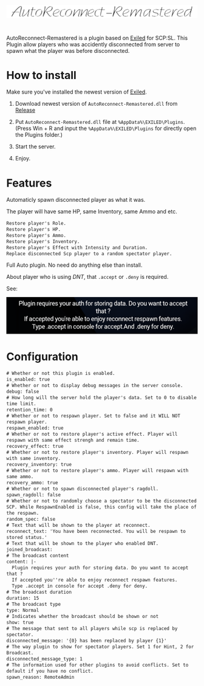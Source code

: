 <div align="center">
  <img src="https://github.com/XKaguya/AutoReconnect-Remastered/blob/main/AutoReconnect-Remastered.png">
</div>

#
AutoReconnect-Remastered is a plugin based on [Exiled](https://github.com/Exiled-Team/EXILED) for SCP:SL. This Plugin allow players who was accidently disconnected from server to spawn what the player was before disconnected.

# How to install

Make sure you've installed the newest version of [Exiled](https://github.com/Exiled-Team/EXILED).

1. Download newest version of `AutoReconnect-Remastered.dll` from [Release](https://github.com/XKaguya/AutoReconnect-Remastered/releases)

2. Put `AutoReconnect-Remastered.dll` file at `%AppData%\EXILED\Plugins`. (Press Win + R and input the `%AppData%\EXILED\Plugins` for directly open the Plugins folder.)

3. Start the server.

4. Enjoy.


# Features

Automaticly spawn disconnected player as what it was.

The player will have same HP, same Inventory, same Ammo and etc.

```
Restore player's Role.
Restore player's HP.
Restore player's Ammo.
Restore player's Inventory.
Restore player's Effect with Intensity and Duration.
Replace disconnected Scp player to a random spectator player.
```

Full Auto plugin. No need do anything else than install.

About player who is using *DNT*, that `.accept` or `.deny` is required.

See: 

<div align="center">
  <img src="https://github.com/XKaguya/AutoReconnect-Remastered/blob/main/DNT%20Hint.png">
</div>


# Configuration

```
# Whether or not this plugin is enabled.
is_enabled: true
# Whether or not to display debug messages in the server console.
debug: false
# How long will the server hold the player's data. Set to 0 to disable time limit.
retention_time: 0
# Whether or not to respawn player. Set to false and it WILL NOT respawn player.
respawn_enabled: true
# Whether or not to restore player's active effect. Player will respawn with same effect strengh and remain time.
recovery_effect: true
# Whether or not to restore player's inventory. Player will respawn with same inventory.
recovery_inventory: true
# Whether or not to restore player's ammo. Player will respawn with same ammo.
recovery_ammo: true
# Whether or not to spawn disconnected player's ragdoll.
spawn_ragdoll: false
# Whether or not to randomly choose a spectator to be the disconnected SCP. While RespawnEnabled is false, this config will take the place of the respawn.
random_spec: false
# Text that will be shown to the player at reconnect.
reconnect_text: 'You have been reconnected. You will be respawn to stored status.'
# Text that will be shown to the player who enabled DNT.
joined_broadcast:
# The broadcast content
content: |-
  Plugin requires your auth for storing data. Do you want to accept that ?
  If accepted you''re able to enjoy reconnect respawn features.
  Type .accept in console for accept .deny for deny.
# The broadcast duration
duration: 15
# The broadcast type
type: Normal
# Indicates whether the broadcast should be shown or not
show: true
# The message that sent to all players while scp is replaced by spectator.
disconnected_message: '{0} has been replaced by player {1}'
# The way plugin to show for spectator players. Set 1 for Hint, 2 for Broadcast.
disconnected_message_type: 1
# The information used for other plugins to avoid conflicts. Set to default if you have no conflict.
spawn_reason: RemoteAdmin
```

